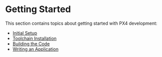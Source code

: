 # Getting Started

This section contains topics about getting started with PX4 development:

* [Initial Setup](../setup/config_initial.md)
* [Toolchain Installation](../setup/dev_env.md)
* [Building the Code](../setup/building_px4.md)
* [Writing an Application](../apps/hello_sky.md)
